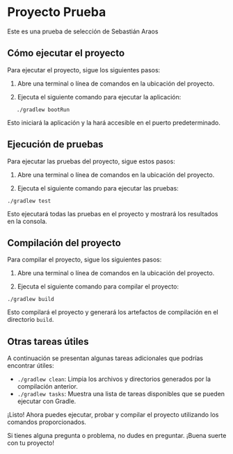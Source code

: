 # Proyecto Prueba

Este es una prueba de selección de Sebastián Araos

## Cómo ejecutar el proyecto

Para ejecutar el proyecto, sigue los siguientes pasos:

1. Abre una terminal o línea de comandos en la ubicación del proyecto.

2. Ejecuta el siguiente comando para ejecutar la aplicación:

```
   ./gradlew bootRun
```


Esto iniciará la aplicación y la hará accesible en el puerto predeterminado.

## Ejecución de pruebas

Para ejecutar las pruebas del proyecto, sigue estos pasos:

1. Abre una terminal o línea de comandos en la ubicación del proyecto.

2. Ejecuta el siguiente comando para ejecutar las pruebas:

```
./gradlew test
```

Esto ejecutará todas las pruebas en el proyecto y mostrará los resultados en la consola.

## Compilación del proyecto

Para compilar el proyecto, sigue los siguientes pasos:

1. Abre una terminal o línea de comandos en la ubicación del proyecto.

2. Ejecuta el siguiente comando para compilar el proyecto:

```
./gradlew build
```

Esto compilará el proyecto y generará los artefactos de compilación en el directorio `build`.

## Otras tareas útiles

A continuación se presentan algunas tareas adicionales que podrías encontrar útiles:

- `./gradlew clean`: Limpia los archivos y directorios generados por la compilación anterior.
- `./gradlew tasks`: Muestra una lista de tareas disponibles que se pueden ejecutar con Gradle.

¡Listo! Ahora puedes ejecutar, probar y compilar el proyecto utilizando los comandos proporcionados.

Si tienes alguna pregunta o problema, no dudes en preguntar. ¡Buena suerte con tu proyecto!


